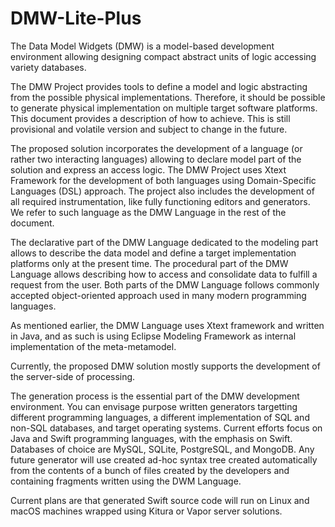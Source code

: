 # DMW-Lite-Plus
The Data Model Widgets (DMW) is a model-based development environment allowing designing compact abstract units of logic accessing variety databases.

The DMW Project provides tools to define a model and logic abstracting from the possible physical implementations. Therefore, it should be possible to generate physical implementation on multiple target software platforms. This document provides a description of how to achieve. This is still provisional and volatile version and subject to change in the future.

The proposed solution incorporates the development of a language (or rather two interacting languages)  allowing to declare model part of the solution and express an access logic. The DMW Project uses Xtext Framework for the development of both languages using Domain-Specific Languages (DSL) approach. The project also includes the development of all required instrumentation, like fully functioning editors and generators. We refer to such language as the DMW Language in the rest of the document.

The declarative part of the DMW Language dedicated to the modeling part allows to describe the data model and define a target implementation platforms only at the present time.  The procedural part of the DMW Language allows describing how to access and consolidate data to fulfill a request from the user.  Both parts of the DMW Language follows commonly accepted object-oriented approach used in many modern programming languages.

As mentioned earlier, the DMW Language uses Xtext framework and written in Java, and as such is using Eclipse Modeling Framework as internal implementation of the meta-metamodel.

Currently, the proposed DMW solution mostly supports the development of the server-side of processing.

The generation process is the essential part of the DMW development environment. You can envisage purpose written generators targetting different programming languages, a different implementation of SQL and non-SQL databases, and target operating systems. Current efforts focus on Java and Swift programming languages, with the emphasis on Swift. Databases of choice are MySQL, SQLite, PostgreSQL, and MongoDB. Any future generator will use created ad-hoc syntax tree created automatically from the contents of a bunch of files created by the developers and containing fragments written using the DWM Language.

Current plans are that generated Swift source code will run on Linux and macOS machines wrapped using Kitura or Vapor server solutions.
